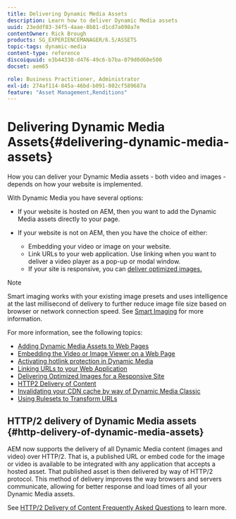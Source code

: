 ```yaml
---
title: Delivering Dynamic Media Assets
description: Learn how to deliver Dynamic Media assets
uuid: 23eddf83-34f5-4aae-8b81-d1cd7a098a7e
contentOwner: Rick Brough
products: SG_EXPERIENCEMANAGER/6.5/ASSETS
topic-tags: dynamic-media
content-type: reference
discoiquuid: e3b44330-d476-49c6-b7ba-079d0d60e500
docset: aem65

role: Business Practitioner, Administrator
exl-id: 274af114-845a-46bd-b091-802cf589687a
feature: "Asset Management,Renditions"
---
```

# Delivering Dynamic Media Assets{#delivering-dynamic-media-assets}

How you can deliver your Dynamic Media assets - both video and images - depends on how your website is implemented.

With Dynamic Media you have several options:

* If your website is hosted on AEM, then you want to add the Dynamic Media assets directly to your page.
* If your website is not on AEM, then you have the choice of either:

  * Embedding your video or image on your website.
  * Link URLs to your web application. Use linking when you want to deliver a video player as a pop-up or modal window.
  * If your site is responsive, you can [deliver optimized images.](/help/assets/responsive-site.md)

>[!NOTE]
>
>Smart imaging works with your existing image presets and uses intelligence at the last millisecond of delivery to further reduce image file size based on browser or network connection speed. See [Smart Imaging](/help/assets/imaging-faq.md) for more information.

For more information, see the following topics:

* [Adding Dynamic Media Assets to Web Pages](/help/assets/adding-dynamic-media-assets-to-pages.md)
* [Embedding the Video or Image Viewer on a Web Page](/help/assets/embed-code.md)
* [Activating hotlink protection in Dynamic Media](hotlink-protection.md)
* [Linking URLs to your Web Application](/help/assets/linking-urls-to-yourwebapplication.md)
* [Delivering Optimized Images for a Responsive Site](/help/assets/responsive-site.md)
* [HTTP2 Delivery of Content](/help/assets/http2.md)
* [Invalidating your CDN cache by way of Dynamic Media Classic](/help/assets/invalidate-cdn-cache-dm-classic.md)
* [Using Rulesets to Transform URLs](/help/assets/using-rulesets-to-transform-urls.md)


## HTTP/2 delivery of Dynamic Media assets {#http-delivery-of-dynamic-media-assets}

AEM now supports the delivery of all Dynamic Media content (images and video) over HTTP/2. That is, a published URL or embed code for the image or video is available to be integrated with any application that accepts a hosted asset. That published asset is then delivered by way of HTTP/2 protocol. This method of delivery improves the way browsers and servers communicate, allowing for better response and load times of all your Dynamic Media assets.

See [HTTP/2 Delivery of Content Frequently Asked Questions](/help/sites-administering/scene7-http2faq.md) to learn more.
